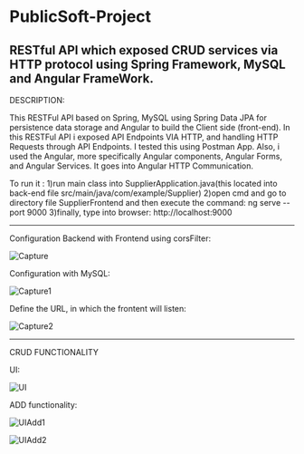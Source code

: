 # PublicSoft-Project

RESTful API which exposed CRUD services via HTTP protocol using Spring Framework, MySQL and Angular FrameWork.
--------------------------------------------------------------------------------------------------------------
DESCRIPTION:

This RESTFul API based on Spring, MySQL using Spring Data JPA for persistence data storage and Angular to build the Client side (front-end). 
In this RESTFul API i exposed API Endpoints VIA HTTP, and  handling HTTP Requests through API Endpoints. I tested this using Postman App.
Also, i used the Angular, more specifically Angular components, Angular Forms, and Angular Services. It goes into Angular HTTP Communication.

To run it : 
1)run main class into SupplierApplication.java(this located into back-end file src/main/java/com/example/Supplier)
2)open cmd and go to directory file SupplierFrontend and then execute the command: ng serve --port 9000
3)finally, type into browser: http://localhost:9000

--------------------------------------------------------------------------------------------------------------

Configuration Backend with Frontend using corsFilter:

![Capture](https://user-images.githubusercontent.com/83978835/133517521-00eddab3-6df7-42ef-86e3-1b78265e37da.PNG)

Configuration with MySQL:

![Capture1](https://user-images.githubusercontent.com/83978835/133518104-7f4bfd01-48c7-46dc-966b-dc39fb797b16.PNG)

Define the URL, in which the frontent will listen:

![Capture2](https://user-images.githubusercontent.com/83978835/133518305-65449724-8e8c-4153-9e15-c6caba9a62f5.PNG)

----------------------------------------------------------------------------------------------------------------

CRUD FUNCTIONALITY 

UI:

![UI](https://user-images.githubusercontent.com/83978835/133518501-b57803d0-f2f2-45fc-b3be-0015a45b2f42.PNG)

ADD functionality:

![UIAdd1](https://user-images.githubusercontent.com/83978835/133519081-cc1a79b1-3064-4e6b-9973-68e08b49a8e3.PNG)

![UIAdd2](https://user-images.githubusercontent.com/83978835/133519153-941a809a-c762-4bd5-8373-8fbbf484a403.PNG)





